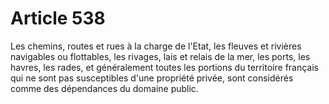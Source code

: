 # Article 538

Les chemins, routes et rues à la charge de l'Etat, les fleuves et rivières navigables ou flottables, les rivages, lais et relais de la mer, les ports, les havres, les rades, et généralement toutes les portions du territoire français qui ne sont pas susceptibles d'une propriété privée, sont considérés comme des dépendances du domaine public.
